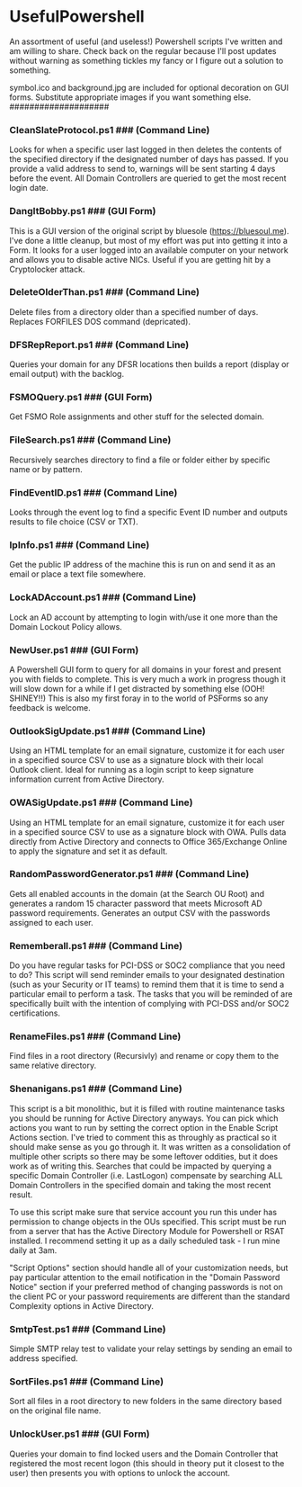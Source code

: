 # UsefulPowershell #
An assortment of useful (and useless!) Powershell scripts I've written and am willing to share.
Check back on the regular because I'll post updates without warning as something tickles my fancy or I figure out a solution to something.

symbol.ico and background.jpg are included for optional decoration on GUI forms. Substitute appropriate images if you want something else.
####################

### CleanSlateProtocol.ps1 ### (Command Line)
Looks for when a specific user last logged in then deletes the contents of the specified directory if the designated number of days has passed. If you provide a valid address to send to, warnings will be sent starting 4 days before the event. All Domain Controllers are queried to get the most recent login date.


### DangItBobby.ps1 ### (GUI Form)
This is a GUI version of the original script by bluesole (https://bluesoul.me). I've done a little cleanup, but most of my effort was put into getting it into a Form. It looks for a user logged into an available computer on your network and allows you to disable active NICs. Useful if you are getting hit by a Cryptolocker attack.


### DeleteOlderThan.ps1 ### (Command Line)
Delete files from a directory older than a specified number of days. 
Replaces FORFILES DOS command (depricated).


### DFSRepReport.ps1 ### (Command Line)
Queries your domain for any DFSR locations then builds a report (display or email output) with the backlog.


### FSMOQuery.ps1 ### (GUI Form)
Get FSMO Role assignments and other stuff for the selected domain.


### FileSearch.ps1 ### (Command Line)
Recursively searches directory to find a file or folder either by specific name or by pattern.


### FindEventID.ps1 ### (Command Line)
Looks through the event log to find a specific Event ID number and outputs results to file choice (CSV or TXT).


### IpInfo.ps1 ### (Command Line)
Get the public IP address of the machine this is run on and send it as an email or place a text file somewhere.


### LockADAccount.ps1 ### (Command Line)
Lock an AD account by attempting to login with/use it one more than the Domain Lockout Policy allows.


### NewUser.ps1 ### (GUI Form)
A Powershell GUI form to query for all domains in your forest and present you with fields to complete. This is very much a work in progress though it will slow down for a while if I get distracted by something else (OOH! SHINEY!!) This is also my first foray in to the world of PSForms so any feedback is welcome.


### OutlookSigUpdate.ps1 ### (Command Line)
Using an HTML template for an email signature, customize it for each user in a specified source CSV to use as a signature block with their local Outlook client. Ideal for running as a login script to keep signature information current from Active Directory.


### OWASigUpdate.ps1 ### (Command Line)
Using an HTML template for an email signature, customize it for each user in a specified source CSV to use as a signature block with OWA. Pulls data directly from Active Directory and connects to Office 365/Exchange Online to apply the signature and set it as default.


### RandomPasswordGenerator.ps1 ### (Command Line)
Gets all enabled accounts in the domain (at the Search OU Root) and generates a random 15 character password that meets Microsoft AD password requirements. Generates an output CSV with the passwords assigned to each user.


### Rememberall.ps1 ### (Command Line)
Do you have regular tasks for PCI-DSS or SOC2 compliance that you need to do? This script will send reminder emails to  your designated destination (such as your Security or IT teams) to remind them that it is time to send a particular email to perform a task. The tasks that you will be reminded of are specifically built with the intention of complying with PCI-DSS and/or SOC2 certifications.


### RenameFiles.ps1 ### (Command Line)
Find files in a root directory (Recursivly) and rename or copy them to the same relative directory.


### Shenanigans.ps1 ### (Command Line)
This script is a bit monolithic, but it is filled with routine maintenance tasks you should be running for Active Directory anyways. You can pick which actions you want to run by setting the correct option in the Enable Script Actions section. I've tried to comment this as throughly as practical so it should make sense as you go through it. It was written as a consolidation of multiple other scripts so there may be some leftover oddities, but it does work as of writing this. Searches that could be impacted by querying a specific Domain Controller (i.e. LastLogon) compensate by searching ALL Domain Controllers in the specified domain and taking the most recent result.

To use this script make sure that service account you run this under has permission to change objects in the OUs specified. This script must be run from a server that has the Active Directory Module for Powershell or RSAT installed. I recommend setting it up as a daily scheduled task - I run mine daily at 3am.

"Script Options" section should handle all of your customization needs, but pay particular attention to the email notification in the "Domain Password Notice" section if your preferred method of changing passwords is not on the client PC or your password requirements are different than the standard Complexity options in Active Directory.


### SmtpTest.ps1 ### (Command Line)
Simple SMTP relay test to validate your relay settings by sending an email to address specified.


### SortFiles.ps1 ### (Command Line)
Sort all files in a root directory to new folders in the same directory based on the original file name.


### UnlockUser.ps1 ### (GUI Form)
Queries your domain to find locked users and the Domain Controller that registered the most recent logon (this should in theory put it closest to the user) then presents you with options to unlock the account.
